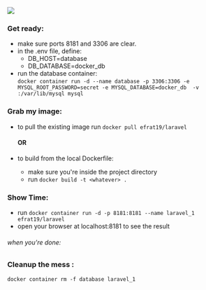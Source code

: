 <span align="right"><img src="https://laravel.com/assets/img/components/logo-laravel.svg"></span>
<p align="center"></p>

### Get ready:
- make sure ports 8181 and 3306 are clear.
- in the .env file, define:
   - DB_HOST=database
   - DB_DATABASE=docker_db
- run the database container:  
    `docker container run -d --name database -p 3306:3306
     -e MYSQL_ROOT_PASSWORD=secret
      -e MYSQL_DATABASE=docker_db 
      -v :/var/lib/mysql mysql`

### Grab my image:
- to pull the existing image
  run `docker pull efrat19/laravel`
  #### OR
  
- to build from the local Dockerfile:
  - make sure you're inside the project directory
  -  run `docker build -t <whatever> .`
  
### Show Time:
- run `docker container run -d -p 8181:8181 --name laravel_1 efrat19/laravel`
- open your browser at localhost:8181 to see the result


###### when you're done:
### Cleanup the mess :
`docker container rm -f database laravel_1`
